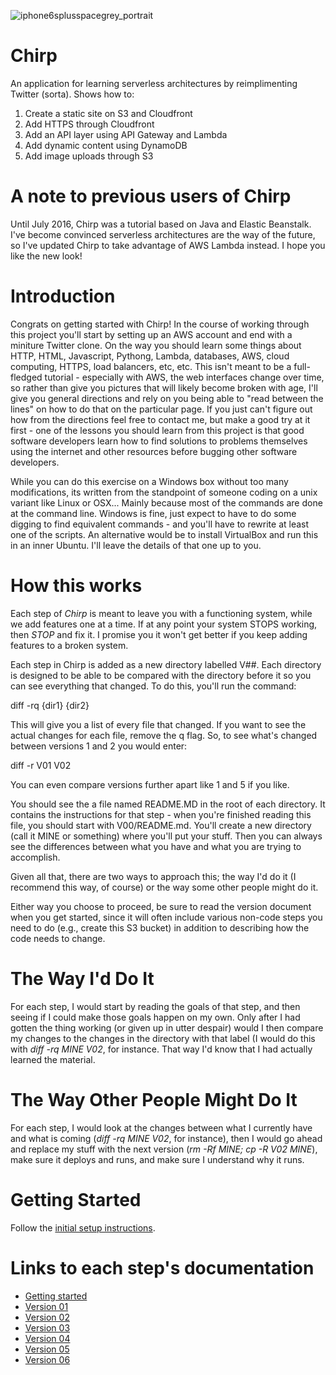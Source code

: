 

![iphone6splusspacegrey_portrait](https://cloud.githubusercontent.com/assets/6393813/20248390/118a8f14-a998-11e6-9322-6c89c1500683.png)






Chirp
=====

An application for learning serverless architectures by reimplimenting Twitter (sorta).  Shows how to:
1) Create a static site on S3 and Cloudfront
2) Add HTTPS through Cloudfront
3) Add an API layer using API Gateway and Lambda
4) Add dynamic content using DynamoDB
5) Add image uploads through S3

A note to previous users of Chirp
=================================
Until July 2016, Chirp was a tutorial based on Java and Elastic Beanstalk.  I've become convinced serverless
architectures are the way of the future, so I've updated Chirp to take advantage of AWS Lambda instead.  I hope
you like the new look!

Introduction
============

Congrats on getting started with Chirp!  In the course of working through this project you'll start by setting up an AWS
account and end with a miniture Twitter clone.  On the way you should learn some things about HTTP, HTML, Javascript, 
Pythong, Lambda, databases, AWS, cloud computing, HTTPS, load balancers, etc, etc.  This isn't meant to be a full-fledged 
tutorial - especially with AWS, the web interfaces change over time, so rather than give you pictures that will
likely become broken with age, I'll give you general directions and rely on you being able to "read between the lines"
on how to do that on the particular page.  If you just can't figure out how from the directions feel free to contact me,
but make a good try at it first - one of the lessons you should learn from this project is that good software developers
learn how to find solutions to problems themselves using the internet and other resources before bugging other 
software developers.

While you can do this exercise on a Windows box without too many modifications, its written from the standpoint of someone
coding on a unix variant like Linux or OSX...  Mainly because most of the commands are done at the command line.  Windows
is fine, just expect to have to do some digging to find equivalent commands - and you'll have to rewrite at least one of the
scripts.  An alternative would be to install VirtualBox and run this in an inner Ubuntu.  I'll leave the details of that
one up to you.

How this works
==============

Each step of *Chirp* is meant to leave you with a functioning system, while we add features one at a time.  If at any point
your system STOPS working, then *STOP* and fix it.  I promise you it won't get better if you keep adding features to a 
broken system.

Each step in Chirp is added as a new directory labelled V##.
Each directory is designed to be able to be compared with the directory before it so you can see everything that changed.  To do
this, you'll run the command:

  diff -rq {dir1} {dir2}

This will give you a list of every file that changed.  If you want to see the actual changes for each file, remove the q flag.  So,
to see what's changed between versions 1 and 2 you would enter:

 diff -r V01 V02
 
You can even compare versions further apart like 1 and 5 if you like. 

You should see the a file named README.MD in the root of each directory.  It contains the instructions for that step - when you're finished
 reading this file, you should start with V00/README.md.  You'll create a new directory (call it MINE or something) where you'll put your
 stuff.  Then you can always see the differences between what you have and what you are trying to accomplish.
 
Given all that, there are two ways to approach this; the way I'd do it (I recommend this way, of course) or the way some other people might do it.

Either way you choose to proceed, be sure to read the version document when you get started, since it will often include
various non-code steps you need to do (e.g., create this S3 bucket) in addition to describing how the code needs to change.

The Way I'd Do It
=================

For each step, I would start by reading the goals of that step, and then seeing if I could make those goals happen on my
own.  Only after I had gotten the thing working (or given up in utter despair) would I then compare my changes to the changes
in the directory with that label (I would do this with *diff -rq MINE V02*, for instance.  That way I'd know that I had actually learned the material.


The Way Other People Might Do It
================================

For each step, I would look at the changes between what I currently have and what is coming (*diff -rq MINE V02*, for instance),
then I would go ahead and replace my stuff with the next version (*rm -Rf MINE; cp -R V02 MINE*), make sure it deploys and runs, and make 
sure I understand why it runs.


Getting Started
===============
Follow the <a href="V00/README.md">initial setup instructions</a>.

Links to each step's documentation
==================================
* <a href="V00/README.md">Getting started</a>
* <a href="V01/README.md">Version 01</a>
* <a href="V02/README.md">Version 02</a>
* <a href="V03/README.md">Version 03</a>
* <a href="V04/README.md">Version 04</a>
* <a href="V05/README.md">Version 05</a>
* <a href="V06/README.md">Version 06</a>


